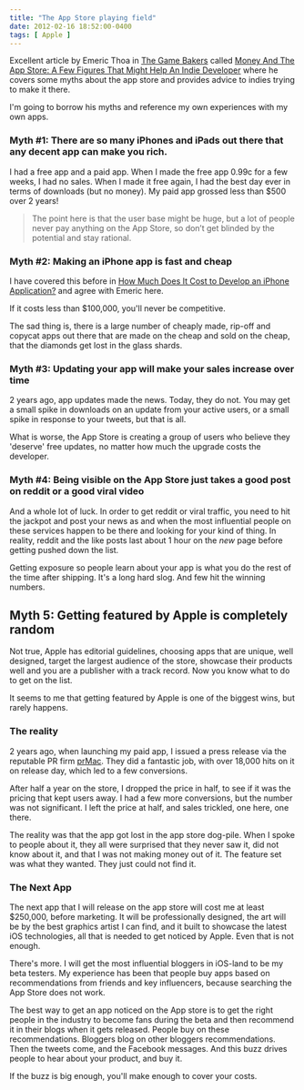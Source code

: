 ```yaml
---
title: "The App Store playing field"
date: 2012-02-16 18:52:00-0400
tags: [ Apple ]
---
```


Excellent article by Emeric Thoa in [The Game Bakers](http://thegamebakers.com/) called [Money And The App Store: A Few Figures That Might Help An Indie Developer](http://thegamebakers.com/money-and-the-app-store-a-few-figures-that-might-help-an-indie-developer.html) where he covers some myths about the app store and provides advice to indies trying to make it there.

I'm going to borrow his myths and reference my own experiences with my own apps.

<!--more-->

### Myth #1: There are so many iPhones and iPads out there that any decent app can make you rich.

I had a free app and a paid app.  When I made the free app 0.99c for a few weeks, I had no sales. When I made it free again, I had the best day ever in terms of downloads (but no money). My paid app grossed less than $500 over 2 years!

> The point here is that the user base might be huge, but a lot of people never pay anything on the App Store, so don’t get blinded by the potential and stay rational.

### Myth #2: Making an iPhone app is fast and cheap

I have covered this before in [How Much Does It Cost to Develop an iPhone Application?](https://www.noverse.com/blog/2010/12/how-much-does-it-cost-to-develop-an-iphone-application/) and agree with Emeric here.

If it costs less than $100,000, you'll never be competitive.

The sad thing is, there is a large number of cheaply made, rip-off and copycat apps out there that are made on the cheap and sold on the cheap, that the diamonds get lost in the glass shards.

### Myth #3: Updating your app will make your sales increase over time

2 years ago, app updates made the news. Today, they do not. You may get a small spike in downloads on an update from your active users, or a small spike in response to your tweets, but that is all.

What is worse, the App Store is creating a group of users who believe they 'deserve' free updates, no matter how much the upgrade costs the developer.

### Myth #4: Being visible on the App Store just takes a good post on reddit or a good viral video

And a whole lot of luck. In order to get reddit or viral traffic, you need to hit the jackpot and post your news as and when the most influential people on these services happen to be there and looking for your kind of thing. In reality, reddit and the like posts last about 1 hour on the *new* page before getting pushed down the list.

Getting exposure so people learn about your app is what you do the rest of the time after shipping.  It's a long hard slog.  And few hit the winning numbers.

## Myth 5: Getting featured by Apple is completely random

Not true, Apple has editorial guidelines, choosing apps that are unique, well designed, target the largest audience of the store, showcase their products well and you are a publisher with a track record. Now you know what to do to get on the list.

It seems to me that getting featured by Apple is one of the biggest wins, but rarely happens.

### The reality

2 years ago, when launching my paid app, I issued a press release via the reputable PR firm [prMac](http://prmac.com/). They did a fantastic job, with over 18,000 hits on it on release day, which led to a few conversions.

After half a year on the store, I dropped the price in half, to see if it was the pricing that kept users away. I had a few more conversions, but the number was not significant. I left the price at half, and sales trickled, one here, one there.

The reality was that the app got lost in the app store dog-pile. When I spoke to people about it, they all were surprised that they never saw it, did not know about it, and that I was not making money out of it. The feature set was what they wanted. They just could not find it.

### The Next App

The next app that I will release on the app store will cost me at least $250,000, before marketing. It will be professionally designed, the art will be by the best graphics artist I can find, and it built to showcase the latest iOS technologies, all that is needed to get noticed by Apple. Even that is not enough.

There's more. I will get the most influential bloggers in iOS-land to be my beta testers. My experience has been that people buy apps based on recommendations from friends and key influencers, because searching the App Store does not work.

The best way to get an app noticed on the App store is to get the right people in the industry to become fans during the beta and then recommend it in their blogs when it gets released.  People buy on these recommendations. Bloggers blog on other bloggers recommendations. Then the tweets come, and the Facebook messages. And this buzz drives people to hear about your product, and buy it.

If the buzz is big enough, you'll make enough to cover your costs.
